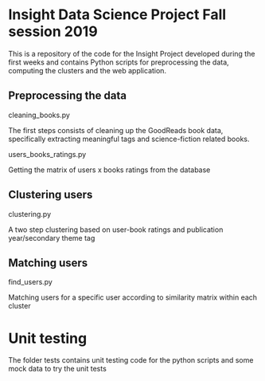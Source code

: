 # Insight Data Science Project Fall session 2019

This is a repository of the code for the Insight Project developed during the first weeks and contains Python scripts for preprocessing the data, computing the clusters and the web application.

## Preprocessing the data

cleaning_books.py

The first steps consists of cleaning up the GoodReads book data, specifically extracting meaningful tags and science-fiction related books. 

users_books_ratings.py

Getting the matrix of users x books ratings from the database

## Clustering users

clustering.py

A two step clustering based on user-book ratings and publication year/secondary theme tag

## Matching users

find_users.py

Matching users for a specific user according to similarity matrix within each cluster


# Unit testing
The folder tests contains unit testing code for the python scripts and some mock data to try the unit tests
